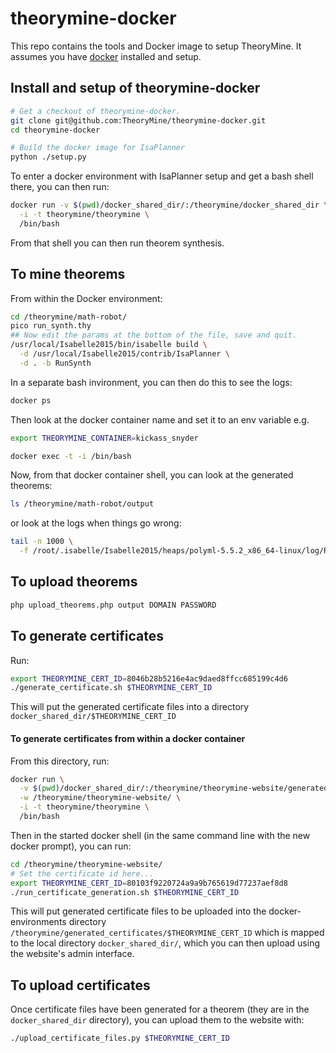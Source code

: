 # theorymine-docker

This repo contains the tools and Docker image to setup TheoryMine. It assumes you have [docker](https://www.docker.com/) installed and setup.

## Install and setup of theorymine-docker

```bash
# Get a checkout of theorymine-docker.
git clone git@github.com:TheoryMine/theorymine-docker.git
cd theorymine-docker

# Build the docker image for IsaPlanner
python ./setup.py
```

To enter a docker environment with IsaPlanner setup and get a bash shell there, you can then run:

```bash
docker run -v $(pwd)/docker_shared_dir/:/theorymine/docker_shared_dir \
  -i -t theorymine/theorymine \
  /bin/bash
```

From that shell you can then run theorem synthesis.


## To mine theorems

From within the Docker environment:

```bash
cd /theorymine/math-robot/
pico run_synth.thy
## Now edit the params at the bottom of the file, save and quit.
/usr/local/Isabelle2015/bin/isabelle build \
  -d /usr/local/Isabelle2015/contrib/IsaPlanner \
  -d . -b RunSynth
```

In a separate bash invironment, you can then do this to see the logs:

```bash
docker ps
```

Then look at the docker container name and set it to an env variable e.g.

```bash
export THEORYMINE_CONTAINER=kickass_snyder

docker exec -t -i /bin/bash
```

Now, from that docker container shell, you can look at the generated theorems:

```bash
ls /theorymine/math-robot/output
```

or look at the logs when things go wrong:

```bash
tail -n 1000 \
  -f /root/.isabelle/Isabelle2015/heaps/polyml-5.5.2_x86_64-linux/log/RunSynth
```

## To upload theorems

```bash
php upload_theorems.php output DOMAIN PASSWORD
```


## To generate certificates

Run:

```bash
export THEORYMINE_CERT_ID=8046b28b5216e4ac9daed8ffcc685199c4d6
./generate_certificate.sh $THEORYMINE_CERT_ID
```

This will put the generated certificate files into a directory
`docker_shared_dir/$THEORYMINE_CERT_ID`

#### To generate certificates from within a docker container

From this directory, run:

```bash
docker run \
  -v $(pwd)/docker_shared_dir/:/theorymine/theorymine-website/generated_certificates \
  -w /theorymine/theorymine-website/ \
  -i -t theorymine/theorymine \
  /bin/bash
```

Then in the started docker shell (in the same command line with the new docker
prompt), you can run:

```bash
cd /theorymine/theorymine-website/
# Set the certificate id here...
export THEORYMINE_CERT_ID=80103f9220724a9a9b765619d77237aef8d8
./run_certificate_generation.sh $THEORYMINE_CERT_ID
```

This will put generated certificate files to be uploaded into the docker-
environments directory `/theorymine/generated_certificates/$THEORYMINE_CERT_ID`
which is mapped to the local directory `docker_shared_dir/`, which you can then
upload using the website's admin interface.

## To upload certificates

Once certificate files have been generated for a theorem (they are in the `docker_shared_dir` directory), you can upload them to the website with:

```bash
./upload_certificate_files.py $THEORYMINE_CERT_ID
```
